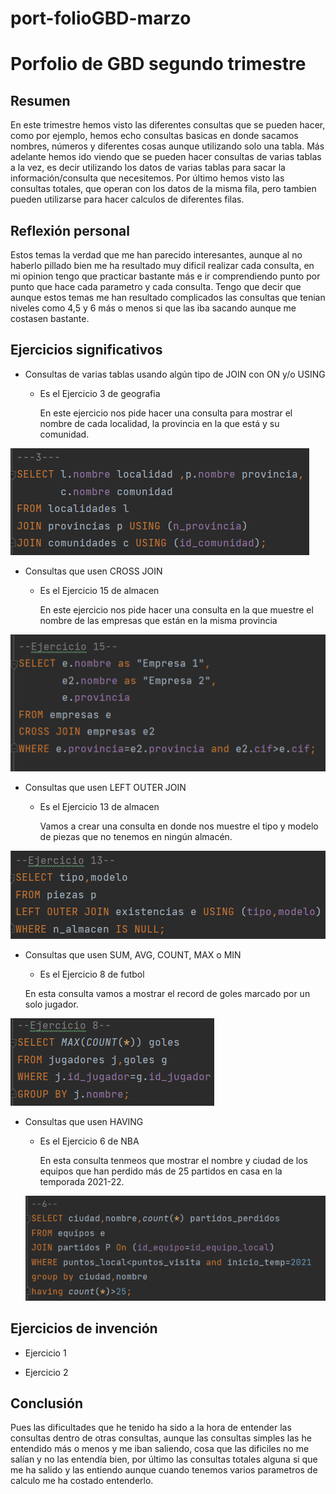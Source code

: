 # port-folioGBD-marzo
# Porfolio de GBD segundo trimestre

## **Resumen**

En este trimestre hemos visto las diferentes consultas que se pueden hacer, como por ejemplo,
hemos echo consultas basicas en donde sacamos nombres, números y diferentes cosas aunque 
utilizando solo una tabla.
Más adelante hemos ido viendo que se pueden hacer consultas de varias tablas a la vez, es 
decir utilizando los datos de varias tablas para sacar la información/consulta que necesitemos.
Por último hemos visto las consultas totales, que operan con los datos de la misma fila, pero 
tambien pueden utilizarse para hacer calculos de diferentes filas.

## **Reflexión personal**

Estos temas la verdad que me han parecido interesantes, aunque al no haberlo pillado bien me 
ha resultado muy dificil realizar cada consulta, en mi opinion tengo que practicar bastante más
e ir comprendiendo punto por punto que hace cada parametro y cada consulta.
Tengo que decir que aunque estos temas me han resultado complicados las consultas que tenian niveles 
como 4,5 y 6 más o menos si que las iba sacando aunque me costasen bastante.

## **Ejercicios significativos**

* Consultas de varias tablas usando algún tipo de JOIN con ON y/o USING
  * Es el Ejercicio 3 de geografia
  

    En este ejercicio nos pide hacer una consulta para mostrar el nombre de cada 
    localidad, la provincia en la que está y su comunidad.

![img_2.png](img_2.png)

* Consultas que usen CROSS JOIN
  * Es el Ejercicio 15 de almacen
  

    En este ejercicio nos pide hacer una consulta en la que muestre el nombre de 
    las empresas que están en la misma provincia

![img_1.png](img_1.png)

* Consultas que usen LEFT OUTER JOIN
  * Es el Ejercicio 13 de almacen
  
    
    Vamos a crear una consulta en donde nos muestre el tipo y modelo de piezas 
    que no tenemos en ningún almacén.
    
![img.png](img.png)

* Consultas que usen SUM, AVG, COUNT, MAX o MIN

    * Es el Ejercicio 8 de futbol


    En esta consulta vamos a mostrar el record de goles marcado por un solo jugador.

![img_3.png](img_3.png)

* Consultas que usen HAVING

  * Es el Ejercicio 6 de NBA
  
  
    En esta consulta tenmeos que mostrar el nombre y ciudad de los equipos que han perdido más de 25 partidos en casa en
    la temporada 2021-22.

  ![img_5.png](img_5.png)

## **Ejercicios de invención**

* Ejercicio 1

* Ejercicio 2

## **Conclusión**
Pues las dificultades que he tenido ha sido a la hora de entender las consultas dentro de otras consultas,
aunque las consultas simples las he entendido más o menos y me iban saliendo, cosa que las dificiles no me
salían y no las entendía bien, por último las consultas totales alguna si que me ha salido y las entiendo 
aunque cuando tenemos varios parametros de calculo me ha costado entenderlo.